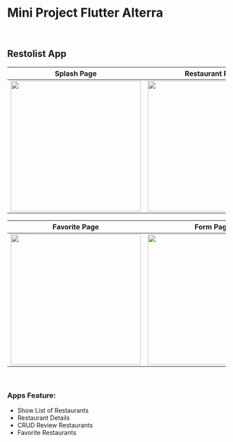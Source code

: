 # Mini Project Flutter Alterra


<br>


## Restolist App

Splash Page | Restaurant Page | Detail Page
:---------:|:----------:|:-----------:|
<img src="https://i.ibb.co/h1NLFx2/splash.png" width=300/> | <img src="https://i.ibb.co/g60xPRj/restaurant-page.png" width=300/> | <img src="https://i.ibb.co/xmPVxsZ/detail-page.png" width=300/> |

Favorite Page | Form Page | Setting Page
:---------:|:----------:|:-----------:|
<img src="https://i.ibb.co/n3RC3pX/favorite-page.png" width=300/> | <img src="https://i.ibb.co/3fjj7CZ/form-page.png" width=300/> | <img src="https://i.ibb.co/z5vrPnR/setting-page.png" width=300/> |

<br>

### Apps Feature:

- Show List of Restaurants
- Restaurant Details
- CRUD Review Restaurants
- Favorite Restaurants